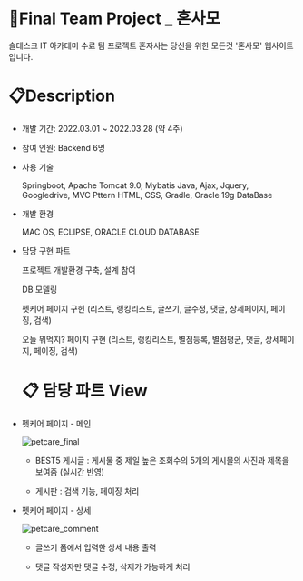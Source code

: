 # 🏡Final Team Project _ 혼사모 

솔데스크 IT 아카데미 수료 팀 프로젝트 혼자사는 당신을 위한 모든것 '혼사모' 웹사이트 입니다. 



# 📋Description

* 개발 기간: 2022.03.01 ~ 2022.03.28 (약 4주)

* 참여 인원: Backend 6명

* 사용 기술

  Springboot, Apache Tomcat 9.0, Mybatis
  Java, Ajax, Jquery, Googledrive, MVC Pttern
  HTML, CSS, Gradle, Oracle 19g DataBase

* 개발 환경

  MAC OS,
  ECLIPSE,
  ORACLE CLOUD DATABASE

* 담당 구현 파트

  프로젝트 개발환경 구축, 설계 참여

  DB 모델링

  펫케어 페이지 구현 (리스트, 랭킹리스트, 글쓰기, 글수정, 댓글, 상세페이지, 페이징, 검색)

  오늘 뭐먹지? 페이지 구현 (리스트, 랭킹리스트, 별점등록, 별점평균, 댓글, 상세페이지, 페이징, 검색)
  
  # 📋 담당 파트 View
  
* 펫케어 페이지 - 메인 
  
   ![petcare_final](https://user-images.githubusercontent.com/95472522/165695053-507d41d9-40e4-4b9e-83b9-5aa8997549ff.gif)
  
  * BEST5 게시글  : 게시물 중 제일 높은 조회수의 5개의 게시물의 사진과 제목을 보여줌 (실시간 반영)
  
  * 게시판 : 검색 기능, 페이징 처리

* 펫케어 페이지 - 상세

  ![petcare_comment](https://user-images.githubusercontent.com/95472522/165870662-3d1a008d-d739-422c-9253-6ab33b3c199f.gif)
  
  * 글쓰기 폼에서 입력한 상세 내용 출력

  * 댓글 작성자만 댓글 수정, 삭제가 가능하게 처리



  
  

